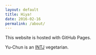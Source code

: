 ```yaml
---
layout: default
title: Hiya!
date: 2016-02-16
permalink: /about/
---
```


This website is hosted with GitHub Pages.

Yu-Chun is an [INTJ](http://typelogic.com/intj.html) vegetarian.
